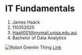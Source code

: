 # IT Fundamentals

1. James Haack
2. 110352025
3. Haajt001@mymail.unisa.edu.aui
4. Bachelor of Data Analytics

![Robot Gremlin Thing](https://upload.wikimedia.org/wikipedia/commons/0/03/Kismet-IMG_6007-black.jpg)
[Link](https://commons.wikimedia.org/wiki/File:Kismet-IMG_6007-black.jpg)
